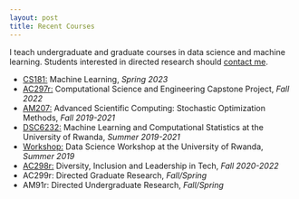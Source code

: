 ```yaml
---
layout: post
title: Recent Courses
---
```


I teach undergraduate and graduate courses in data science and machine learning. Students interested in directed research should [contact me](/advising.html).

* [CS181:](https://harvard-ml-courses.github.io/cs181-web/) Machine Learning, *Spring 2023*
* [AC297r:](https://www.capstone.iacs.seas.harvard.edu) Computational Science and Engineering Capstone Project, *Fall 2022*
* [AM207:](https://onefishy.github.io/am207/) Advanced Scientific Computing: Stochastic Optimization Methods, *Fall 2019-2021*
* [DSC6232:](https://onefishy.github.io/Rwanda-Data-Science/) Machine Learning and Computational Statistics at the University of Rwanda, *Summer 2019-2021*
* [Workshop:](https://github.com/onefishy/rwanda_workshop) Data Science Workshop at the University of Rwanda, *Summer 2019*
* [AC298r:](https://onefishy.github.io/DIL_in_tech/) Diversity, Inclusion and Leadership in Tech, *Fall 2020-2022*
* AC299r: Directed Graduate Research, *Fall/Spring*
* AM91r: Directed Undergraduate Research, *Fall/Spring*


